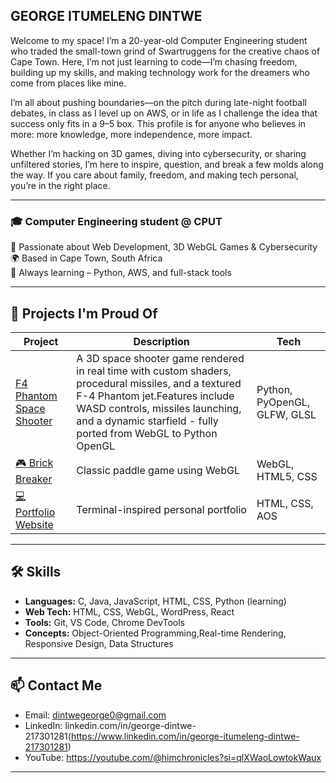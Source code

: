 ## GEORGE ITUMELENG DINTWE

Welcome to my space! I’m a 20-year-old Computer Engineering student who traded the small-town grind of Swartruggens for the creative chaos of Cape Town. Here, I’m not just learning to code—I’m chasing freedom, building up my skills, and making technology work for the dreamers who come from places like mine.

I’m all about pushing boundaries—on the pitch during late-night football debates, in class as I level up on AWS, or in life as I challenge the idea that success only fits in a 9–5 box. This profile is for anyone who believes in more: more knowledge, more independence, more impact. 

Whether I’m hacking on 3D games, diving into cybersecurity, or sharing unfiltered stories, I’m here to inspire, question, and break a few molds along the way. If you care about family, freedom, and making tech personal, you’re in the right place.

---

### 🎓 Computer Engineering student @ CPUT  
🧠 Passionate about Web Development, 3D WebGL Games & Cybersecurity  
🌍 Based in Cape Town, South Africa  
🚀 Always learning – Python, AWS, and full-stack tools

---

## 💼 Projects I'm Proud Of

| Project | Description | Tech |
|--------|-------------|------|
| [F4 Phantom Space Shooter](https://github.com/graham-drizzy05/space-shooter-webgl) | A 3D space shooter game rendered in real time with custom shaders, procedural missiles, and a textured F-4 Phantom jet.Features include WASD controls, missiles launching, and a dynamic starfield - fully ported from WebGL to Python OpenGL | Python, PyOpenGL, GLFW, GLSL|
| [🎮 Brick Breaker](https://github.com/graham-drizzy05/brick-breaker) | Classic paddle game using WebGL | WebGL, HTML5, CSS |
| [💻 Portfolio Website](https://graham-drizzy05.github.io/PORTFOLIO-SITE/) | Terminal-inspired personal portfolio | HTML, CSS, AOS |

---

## 🛠 Skills

- **Languages:** C, Java, JavaScript, HTML, CSS, Python (learning)
- **Web Tech:** HTML, CSS, WebGL, WordPress, React
- **Tools:** Git, VS Code, Chrome DevTools
- **Concepts:** Object-Oriented Programming,Real-time Rendering, Responsive Design, Data Structures

---

## 📫 Contact Me

- Email: [dintwegeorge0@gmail.com](mailto:dintwegeorge0@gmail.com)
- LinkedIn: linkedin.com/in/george-dintwe-217301281(https://www.linkedin.com/in/george-itumeleng-dintwe-217301281)
- YouTube: https://youtube.com/@himchronicles?si=qlXWaoLowtokWaux

---

<!--
**graham-drizzy05/graham-drizzy05** is a ✨ special ✨ repository because its `README.md` (this file) appears on your GitHub profile.
-->
